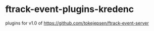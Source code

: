 # ftrack-event-plugins-kredenc

plugins for v1.0 of https://github.com/tokejepsen/ftrack-event-server
